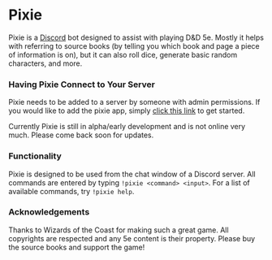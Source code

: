 # Pixie

Pixie is a [Discord](https://discordapp.com/) bot designed to assist with playing D&D 5e. Mostly it helps with referring to source books (by telling you which book and page a piece of information is on), but it can also roll dice, generate basic random characters, and more.

### Having Pixie Connect to Your Server

Pixie needs to be added to a server by someone with admin permissions. If you would like to add the pixie app, simply [click this link](https://discordapp.com/api/oauth2/authorize?client_id=484413321597026325&permissions=448576&scope=bot) to get started.

Currently Pixie is still in alpha/early development and is not online very much. Please come back soon for updates.

### Functionality

Pixie is designed to be used from the chat window of a Discord server. All commands are entered by typing `!pixie <command> <input>`. For a list of available commands, try `!pixie help`.

### Acknowledgements

Thanks to Wizards of the Coast for making such a great game. All copyrights are respected and any 5e content is their property. Please buy the source books and support the game!
